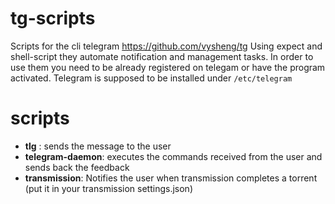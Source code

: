 tg-scripts
==========

Scripts for the cli telegram https://github.com/vysheng/tg
Using expect and shell-script they automate notification and management tasks.
In order to use them you need to be already registered on telegam or have the program activated.
Telegram is supposed to be installed under `/etc/telegram`

scripts
=======
 - **tlg** <user> <message> : sends the message to the user
 - **telegram-daemon**: executes the commands received from the user and sends back the feedback
 - **transmission**: Notifies the user when transmission completes a torrent (put it in your transmission settings.json)
